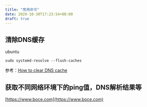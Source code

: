```yaml
---
title: "常用命令"
date: 2020-10-30T17:23:54+08:00
draft: true
---
```


## 清除DNS缓存

ubuntu
```
sudo systemd-resolve --flush-caches
```

参考：[How to clear DNS cache](https://www.ispsystem.com/news/clear-dns-cache)

## 获取不同网络环境下的ping值，DNS解析结果等

[https://www.boce.com](https://www.boce.com)
